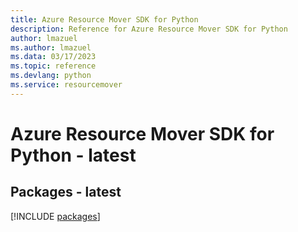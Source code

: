```yaml
---
title: Azure Resource Mover SDK for Python
description: Reference for Azure Resource Mover SDK for Python
author: lmazuel
ms.author: lmazuel
ms.data: 03/17/2023
ms.topic: reference
ms.devlang: python
ms.service: resourcemover
---
```

# Azure Resource Mover SDK for Python - latest
## Packages - latest
[!INCLUDE [packages](resource-mover-index.md)]